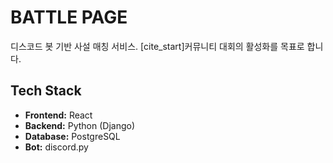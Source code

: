 # BATTLE PAGE

디스코드 봇 기반 사설 매칭 서비스. [cite_start]커뮤니티 대회의 활성화를 목표로 합니다. 

## Tech Stack

-   **Frontend:** React
-   **Backend:** Python (Django)
-   **Database:** PostgreSQL
-   **Bot:** discord.py

